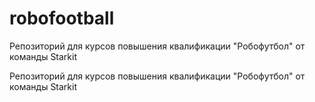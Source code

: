 # robofootball
Репозиторий для курсов повышения квалификации  "Робофутбол" от команды Starkit

Репозиторий для курсов повышения квалификации  "Робофутбол" от команды Starkit
